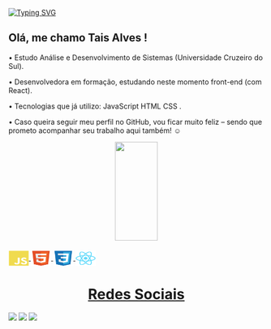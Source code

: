 [![Typing SVG](https://readme-typing-svg.herokuapp.com/?color=8E2DEf&size=30&center=true&vCenter=true&width=1000&lines=Seja+Bem-Vindos:%29)](https://git.io/typing-svg)

## Olá, me chamo Tais Alves !

• Estudo Análise e Desenvolvimento de Sistemas (Universidade Cruzeiro do Sul).

• Desenvolvedora em formação, estudando neste momento front-end (com React).

• Tecnologias que já utilizo:  JavaScript   HTML  CSS  .

• Caso queira seguir meu perfil no GitHub, vou ficar muito feliz – sendo que prometo acompanhar seu trabalho aqui também!  ☺️

<div align="center"> 
  <a href= "https://github.com/Taisalvess">
  <img width="41%" height="195px" src="https://github-readme-stats.vercel.app/api/top-langs/?username=Taisalvess&layout=compact&hide_border=true&title_color=8E2DE2&text_color=8E2DE2&bg_color=0d1117" />
    
</div>


<div style="display: inline_block"><br>
  <img align="center" alt="Tais-Js" height="30" width="40" src="https://raw.githubusercontent.com/devicons/devicon/master/icons/javascript/javascript-plain.svg">
  <img align="center" alt="Tais-HTML" height="30" width="40" src="https://raw.githubusercontent.com/devicons/devicon/master/icons/html5/html5-original.svg">
  <img align="center" alt="Tais-CSS" height="30" width="40" src="https://raw.githubusercontent.com/devicons/devicon/master/icons/css3/css3-original.svg">
   <img align="center" alt="Tais-React" height="30" width="40" src="https://raw.githubusercontent.com/devicons/devicon/master/icons/react/react-original.svg">
 
</div>
  
   <h1 align="center">Redes Sociais</h1>
   
   <a href = "mailto:taisalvessilva97@gmail.com"><img src="https://img.shields.io/badge/-Gmail-%23333?style=for-the-badge&logo=gmail&logoColor=white" target="_blank"></a>
  <a href="https://instagram.com/_taisaalves_" target="_blank"><img src="https://img.shields.io/badge/-Instagram-%23E4405F?style=for-the-badge&logo=instagram&logoColor=white" target="_blank"></a>
   <a href="https://www.linkedin.com/in/taisalves0797/" target="_blank"><img src="https://img.shields.io/badge/-LinkedIn-%230077B5?style=for-the-badge&logo=linkedin&logoColor=white" target="_blank"></a> 
</div>
